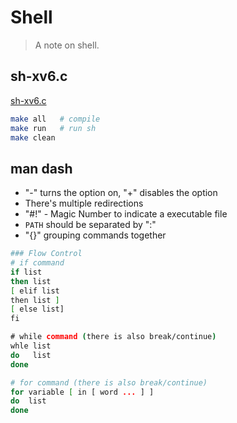 # Shell

> A note on shell.

## sh-xv6.c

[sh-xv6.c](./sh-xv6.c)

```bash
make all   # compile
make run   # run sh
make clean
```

## man dash

* "-" turns the option on, "+" disables the option
* There's multiple redirections
* "#!" - Magic Number to indicate a executable file
* `PATH` should be separated by ":"
* "{}" grouping commands together

```bash
### Flow Control
# if command
if list
then list
[ elif list
then list ]
[ else list]
fi

# while command (there is also break/continue)
whle list
do   list
done

# for command (there is also break/continue)
for variable [ in [ word ... ] ]
do  list
done
```


